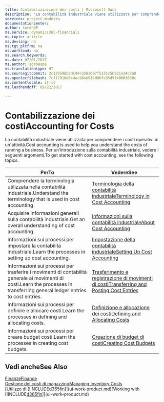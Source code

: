 ```yaml
---
title: Contabilizzazione dei costi | Microsoft Docs
description: "La contabilità industriale viene utilizzata per comprendere i costi operativi di un'attività. Per un'introduzione sulla contabilità industriale, vedere i seguenti argomenti."
services: project-madeira
documentationcenter: 
author: SorenGP
ms.service: dynamics365-financials
ms.topic: article
ms.devlang: na
ms.tgt_pltfrm: na
ms.workload: na
ms.search.keywords: 
ms.date: 07/01/2017
ms.author: sgroespe
ms.translationtype: HT
ms.sourcegitcommit: 2c13559bb3dc44cdb61697f5135c5b931e34d2a8
ms.openlocfilehash: 7cf17916d0c4acd84e516dd0fc05d9f40003038c
ms.contentlocale: it-it
ms.lasthandoff: 09/22/2017

---
```

# <a name="accounting-for-costs"></a><span data-ttu-id="e0d3c-104">Contabilizzazione dei costi</span><span class="sxs-lookup"><span data-stu-id="e0d3c-104">Accounting for Costs</span></span>
<span data-ttu-id="e0d3c-105">La contabilità industriale viene utilizzata per comprendere i costi operativi di un'attività.</span><span class="sxs-lookup"><span data-stu-id="e0d3c-105">Cost accounting is used to help you understand the costs of running a business.</span></span> <span data-ttu-id="e0d3c-106">Per un'introduzione sulla contabilità industriale, vedere i seguenti argomenti.</span><span class="sxs-lookup"><span data-stu-id="e0d3c-106">To get started with cost accounting, see the following topics.</span></span>  

|<span data-ttu-id="e0d3c-107">Per</span><span class="sxs-lookup"><span data-stu-id="e0d3c-107">To</span></span>|<span data-ttu-id="e0d3c-108">Vedere</span><span class="sxs-lookup"><span data-stu-id="e0d3c-108">See</span></span>|  
|--------|---------|  
|<span data-ttu-id="e0d3c-109">Comprendere la terminologia utilizzata nella contabilità industriale.</span><span class="sxs-lookup"><span data-stu-id="e0d3c-109">Understand the terminology that is used in cost accounting.</span></span>|[<span data-ttu-id="e0d3c-110">Terminologia della contabilità industriale</span><span class="sxs-lookup"><span data-stu-id="e0d3c-110">Terminology in Cost Accounting</span></span>](finance-terminology-in-cost-accounting.md)|  
|<span data-ttu-id="e0d3c-111">Acquisire informazioni generali sulla contabilità industriale.</span><span class="sxs-lookup"><span data-stu-id="e0d3c-111">Get an overall understanding of cost accounting.</span></span>|[<span data-ttu-id="e0d3c-112">Informazioni sulla contabilità industriale</span><span class="sxs-lookup"><span data-stu-id="e0d3c-112">About Cost Accounting</span></span>](finance-about-cost-accounting.md)|  
|<span data-ttu-id="e0d3c-113">Informazioni sui processi per impostare la contabilità industriale.</span><span class="sxs-lookup"><span data-stu-id="e0d3c-113">Learn the processes in setting up cost accounting.</span></span>|[<span data-ttu-id="e0d3c-114">Impostazione della contabilità industriale</span><span class="sxs-lookup"><span data-stu-id="e0d3c-114">Setting Up Cost Accounting</span></span>](finance-set-up-cost-accounting.md)|  
|<span data-ttu-id="e0d3c-115">Informazioni sui processi per trasferire i movimenti di contabilità generale ai movimenti di costi.</span><span class="sxs-lookup"><span data-stu-id="e0d3c-115">Learn the processes in transferring general ledger entries to cost entries.</span></span>|[<span data-ttu-id="e0d3c-116">Trasferimento e registrazione di movimenti di costi</span><span class="sxs-lookup"><span data-stu-id="e0d3c-116">Transferring and Posting Cost Entries</span></span>](finance-transfer-and-post-cost-entries.md)|  
|<span data-ttu-id="e0d3c-117">Informazioni sui processi per definire e allocare costi.</span><span class="sxs-lookup"><span data-stu-id="e0d3c-117">Learn the processes in defining and allocating costs.</span></span>|[<span data-ttu-id="e0d3c-118">Definizione e allocazione dei costi</span><span class="sxs-lookup"><span data-stu-id="e0d3c-118">Defining and Allocating Costs</span></span>](finance-define-and-allocate-costs.md)|  
|<span data-ttu-id="e0d3c-119">Informazioni sui processi per creare budget costi.</span><span class="sxs-lookup"><span data-stu-id="e0d3c-119">Learn the processes in creating cost budgets.</span></span>|[<span data-ttu-id="e0d3c-120">Creazione di budget di costi</span><span class="sxs-lookup"><span data-stu-id="e0d3c-120">Creating Cost Budgets</span></span>](finance-create-cost-budgets.md)|  

## <a name="see-also"></a><span data-ttu-id="e0d3c-121">Vedi anche</span><span class="sxs-lookup"><span data-stu-id="e0d3c-121">See Also</span></span>  
[<span data-ttu-id="e0d3c-122">Finanze</span><span class="sxs-lookup"><span data-stu-id="e0d3c-122">Finance</span></span>](finance.md)  
[<span data-ttu-id="e0d3c-123">Gestione dei costi di magazzino</span><span class="sxs-lookup"><span data-stu-id="e0d3c-123">Managing Inventory Costs</span></span>](finance-manage-inventory-costs.md)  
<span data-ttu-id="e0d3c-124">[Utilizzo di [!INCLUDE[d365fin](includes/d365fin_md.md)]](ui-work-product.md)</span><span class="sxs-lookup"><span data-stu-id="e0d3c-124">[Working with [!INCLUDE[d365fin](includes/d365fin_md.md)]](ui-work-product.md)</span></span>


